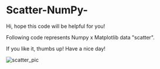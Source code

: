 # Scatter-NumPy-
Hi, hope this code will be helpful for you!

Following code represents Numpy x Matplotlib data "scatter".

If you like it, thumbs up!
Have a nice day!

![scatter_pic](https://user-images.githubusercontent.com/100687592/215264856-a9b22670-4992-4cf2-b3e5-a7906bd2c81c.png)
